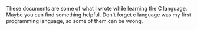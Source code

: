 These documents are some of what I wrote while learning the C language.
Maybe you can find something helpful.
Don't forget c language was my first programming language, so some of them can be wrong.
